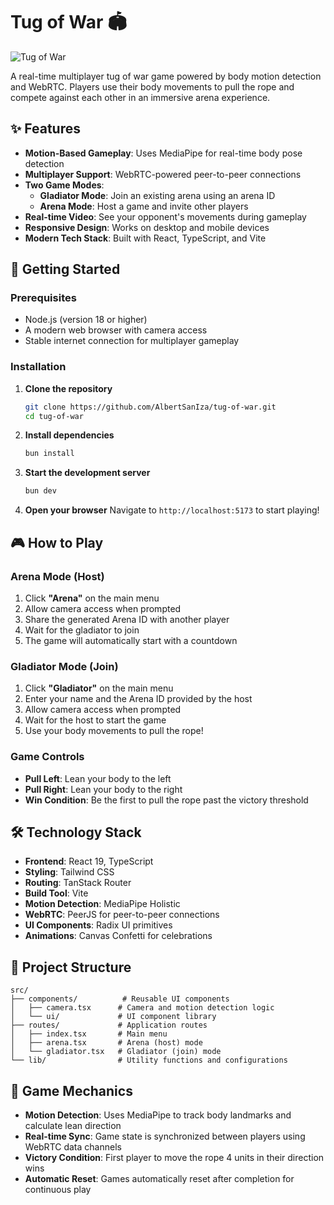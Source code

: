 # Tug of War 🏟️

![Tug of War](https://github.com/user-attachments/assets/254d09bd-902d-402c-81af-525394f51785)

A real-time multiplayer tug of war game powered by body motion detection and WebRTC. Players use their body movements to pull the rope and compete against each other in an immersive arena experience.

## ✨ Features

- **Motion-Based Gameplay**: Uses MediaPipe for real-time body pose detection
- **Multiplayer Support**: WebRTC-powered peer-to-peer connections
- **Two Game Modes**:
    - **Gladiator Mode**: Join an existing arena using an arena ID
    - **Arena Mode**: Host a game and invite other players
- **Real-time Video**: See your opponent's movements during gameplay
- **Responsive Design**: Works on desktop and mobile devices
- **Modern Tech Stack**: Built with React, TypeScript, and Vite

## 🚀 Getting Started

### Prerequisites

- Node.js (version 18 or higher)
- A modern web browser with camera access
- Stable internet connection for multiplayer gameplay

### Installation

1. **Clone the repository**

    ```bash
    git clone https://github.com/AlbertSanIza/tug-of-war.git
    cd tug-of-war
    ```

2. **Install dependencies**

    ```bash
    bun install
    ```

3. **Start the development server**

    ```bash
    bun dev
    ```

4. **Open your browser**
   Navigate to `http://localhost:5173` to start playing!

## 🎮 How to Play

### Arena Mode (Host)

1. Click **"Arena"** on the main menu
2. Allow camera access when prompted
3. Share the generated Arena ID with another player
4. Wait for the gladiator to join
5. The game will automatically start with a countdown

### Gladiator Mode (Join)

1. Click **"Gladiator"** on the main menu
2. Enter your name and the Arena ID provided by the host
3. Allow camera access when prompted
4. Wait for the host to start the game
5. Use your body movements to pull the rope!

### Game Controls

- **Pull Left**: Lean your body to the left
- **Pull Right**: Lean your body to the right
- **Win Condition**: Be the first to pull the rope past the victory threshold

## 🛠️ Technology Stack

- **Frontend**: React 19, TypeScript
- **Styling**: Tailwind CSS
- **Routing**: TanStack Router
- **Build Tool**: Vite
- **Motion Detection**: MediaPipe Holistic
- **WebRTC**: PeerJS for peer-to-peer connections
- **UI Components**: Radix UI primitives
- **Animations**: Canvas Confetti for celebrations

## 📁 Project Structure

```
src/
├── components/          # Reusable UI components
│   ├── camera.tsx      # Camera and motion detection logic
│   └── ui/             # UI component library
├── routes/             # Application routes
│   ├── index.tsx       # Main menu
│   ├── arena.tsx       # Arena (host) mode
│   └── gladiator.tsx   # Gladiator (join) mode
└── lib/                # Utility functions and configurations
```

## 🎯 Game Mechanics

- **Motion Detection**: Uses MediaPipe to track body landmarks and calculate lean direction
- **Real-time Sync**: Game state is synchronized between players using WebRTC data channels
- **Victory Condition**: First player to move the rope 4 units in their direction wins
- **Automatic Reset**: Games automatically reset after completion for continuous play
